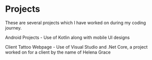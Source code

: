 # Projects
These are several projects which I have worked on during my coding journey. 

Android Projects - Use of Kotlin along with mobile UI designs

Client Tattoo Webpage - Use of Visual Studio and .Net Core, a project worked on for a client by the name of Helena Grace


